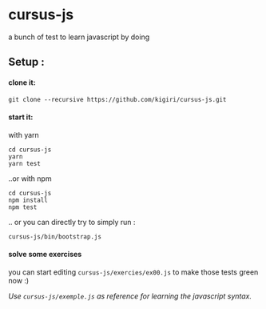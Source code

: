 # cursus-js
a bunch of test to learn javascript by doing

## Setup :
#### clone it:
```shell
git clone --recursive https://github.com/kigiri/cursus-js.git
```

#### start it:
with yarn
```shell
cd cursus-js
yarn
yarn test
```

..or with npm
```shell
cd cursus-js
npm install
npm test
```

.. or you can directly try to simply run :
```shell
cursus-js/bin/bootstrap.js
```

#### solve some exercises
you can start editing `cursus-js/exercies/ex00.js` to make those tests green now :)


*Use `cursus-js/exemple.js` as reference for learning the javascript syntax.*
